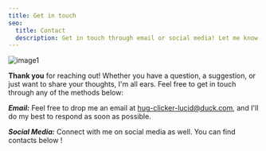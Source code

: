 ```yaml
---
title: Get in touch
seo:
  title: Contact
  description: Get in touch through email or social media! Let me know how I can help.
---
```


![image1](/call-icon.png)

**Thank you** for reaching out! Whether you have a question, a suggestion, or just want to share your thoughts, I'm all ears. Feel free to get in touch through any of the methods below:

**_Email:_**
Feel free to drop me an email at [hug-clicker-lucid@duck.com](mailto:hug-clicker-lucid@duck.com), and I'll do my best to respond as soon as possible.

**_Social Media:_**
Connect with me on social media as well. You can find contacts below !
